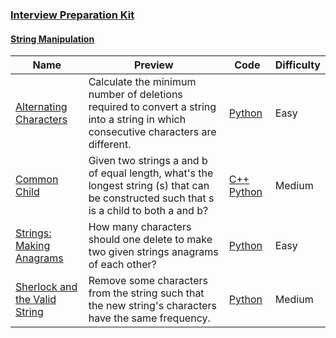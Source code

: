 
### [Interview Preparation Kit](https://www.hackerrank.com/interview/interview-preparation-kit)


#### [String Manipulation](https://www.hackerrank.com/interview/interview-preparation-kit/strings/challenges)

Name | Preview | Code | Difficulty
---- | ------- | ---- | ----------
[Alternating Characters ](https://www.hackerrank.com/challenges/alternating-characters/problem?h_l=playlist&slugs%5B%5D=interview&slugs%5B%5D=interview-preparation-kit&slugs%5B%5D=strings)|Calculate the minimum number of deletions required to convert a string into a string in which consecutive characters are different.|[Python](../../algorithms/strings/alternating-characters.py)|Easy
[Common Child](https://www.hackerrank.com/challenges/common-child/problem?h_l=playlist&slugs%5B%5D=interview&slugs%5B%5D=interview-preparation-kit&slugs%5B%5D=strings)|Given two strings a and b of equal length, what's the longest string (s) that can be constructed such that s is a child to both a and b?|[C++](../../algorithms/strings/common-child.cpp) [Python](../../algorithms/strings/common-child.py)|Medium
[Strings: Making Anagrams](https://www.hackerrank.com/challenges/ctci-making-anagrams/problem?h_l=playlist&slugs%5B%5D=interview&slugs%5B%5D=interview-preparation-kit&slugs%5B%5D=strings)|How many characters should one delete to make two given strings anagrams of each other?|[Python](../../tutorials/cracking-the-coding-interview/ctci-making-anagrams.py)|Easy
[Sherlock and the Valid String](https://www.hackerrank.com/challenges/sherlock-and-valid-string/problem?h_l=playlist&slugs%5B%5D=interview&slugs%5B%5D=interview-preparation-kit&slugs%5B%5D=strings)|Remove some characters from the string such that the new string's characters have the same frequency.|[Python](../../algorithms/strings/sherlock-and-valid-string.py)|Medium

